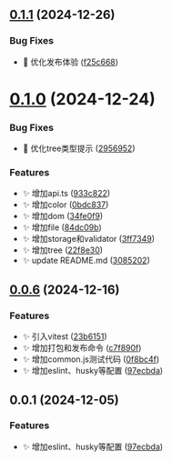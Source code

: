 ## [0.1.1](https://github.com/MuyianKing/utils/compare/v0.1.0...v0.1.1) (2024-12-26)


### Bug Fixes

* :bug: 优化发布体验 ([f25c668](https://github.com/MuyianKing/utils/commit/f25c668d65afbcc2401e4081fe8d7c7666b3a9fc))



# [0.1.0](https://github.com/MuyianKing/utils/compare/v0.0.6...v0.1.0) (2024-12-24)


### Bug Fixes

* :bug: 优化tree类型提示 ([2956952](https://github.com/MuyianKing/utils/commit/295695229797cf44f86c19dd493687a9dd0cb4b1))


### Features

* :sparkles: 增加api.ts ([933c822](https://github.com/MuyianKing/utils/commit/933c82267caba91e3e4a91f777b89c34ae3a3b68))
* :sparkles: 增加color ([0bdc837](https://github.com/MuyianKing/utils/commit/0bdc83741f43aef3f8489fd1f7c4d597b32a0d9b))
* :sparkles: 增加dom ([34fe0f9](https://github.com/MuyianKing/utils/commit/34fe0f92d0f8fc60cbb1096766355b9e206918b6))
* :sparkles: 增加file ([84dc09b](https://github.com/MuyianKing/utils/commit/84dc09bcf284adc1d4721b4c77f0c2675dec7457))
* :sparkles: 增加storage和validator ([3ff7349](https://github.com/MuyianKing/utils/commit/3ff73499b3193677ebaf3c993a200228a778d4a7))
* :sparkles: 增加tree ([22f8e30](https://github.com/MuyianKing/utils/commit/22f8e306b16112f41da561016d8642676a04bb5c))
* :sparkles: update README.md ([3085202](https://github.com/MuyianKing/utils/commit/30852028a2ee7bf74c71e2368ab4006042092ca2))



## [0.0.6](https://github.com/MuyianKing/utils/compare/v0.0.5...v0.0.6) (2024-12-16)

### Features

* :sparkles: 引入vitest ([23b6151](https://github.com/MuyianKing/utils/commit/23b61515d35bfbc8ccf1b1d9d90a34799cf4253d))
* :sparkles: 增加打包和发布命令 ([c7f890f](https://github.com/MuyianKing/utils/commit/c7f890f6b9d484d7514026ecc465622c7fba1203))
* :sparkles: 增加common.js测试代码 ([0f8bc4f](https://github.com/MuyianKing/utils/commit/0f8bc4fd18255dc7171e12a509d0c566295dadc1))
* :sparkles: 增加eslint、husky等配置 ([97ecbda](https://github.com/MuyianKing/utils/commit/97ecbdaf8b0f37116353fbda89937d57e23774df))



## 0.0.1 (2024-12-05)


### Features

* :sparkles: 增加eslint、husky等配置 ([97ecbda](https://github.com/MuyianKing/utils/commit/97ecbdaf8b0f37116353fbda89937d57e23774df))



